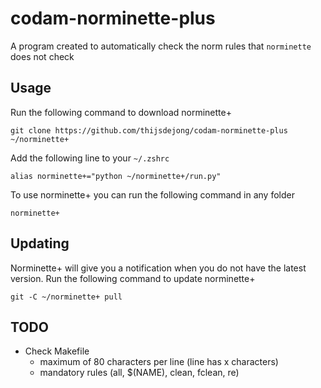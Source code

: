 # codam-norminette-plus
A program created to automatically check the norm rules that `norminette` does not check

## Usage
Run the following command to download norminette+
```
git clone https://github.com/thijsdejong/codam-norminette-plus ~/norminette+
```
Add the following line to your `~/.zshrc`
```
alias norminette+="python ~/norminette+/run.py"
```
To use norminette+ you can run the following command in any folder
```
norminette+
```

## Updating
Norminette+ will give you a notification when you do not have the latest version.
Run the following command to update norminette+
```
git -C ~/norminette+ pull
```

## TODO
- Check Makefile
  - maximum of 80 characters per line (line has x characters)
  - mandatory rules (all, $(NAME), clean, fclean, re)
